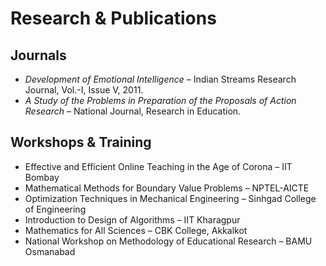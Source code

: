 # Research & Publications

## Journals
- *Development of Emotional Intelligence* – Indian Streams Research Journal, Vol.-I, Issue V, 2011.
- *A Study of the Problems in Preparation of the Proposals of Action Research* – National Journal, Research in Education.

## Workshops & Training
- Effective and Efficient Online Teaching in the Age of Corona – IIT Bombay
- Mathematical Methods for Boundary Value Problems – NPTEL-AICTE
- Optimization Techniques in Mechanical Engineering – Sinhgad College of Engineering
- Introduction to Design of Algorithms – IIT Kharagpur
- Mathematics for All Sciences – CBK College, Akkalkot
- National Workshop on Methodology of Educational Research – BAMU Osmanabad
